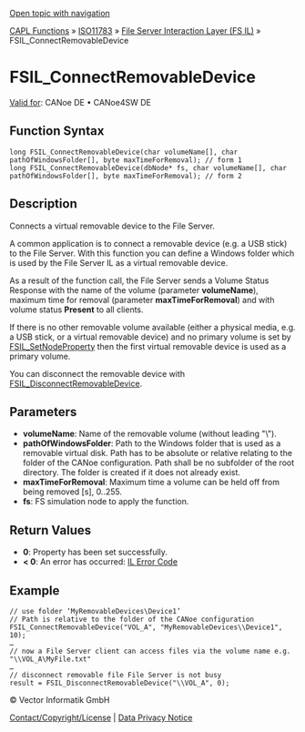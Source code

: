 [Open topic with navigation](../../../../../../CANoeDEFamily.htm#Topics/CAPLFunctions/ISO11783/ISOInteractionLayerFS/Functions/CAPLfunctionIso11783FSILConnectRemovableDevice.md)

[CAPL Functions](../../../CAPLfunctions.md) » [ISO11783](../../CAPLfunctionsISO11783Overview.md) » [File Server Interaction Layer (FS IL)](../CAPLfunctionsISOILFSOverview.md) » FSIL_ConnectRemovableDevice

# FSIL_ConnectRemovableDevice

[Valid for](../../../../Shared/FeatureAvailability.md): CANoe DE • CANoe4SW DE

## Function Syntax

```plaintext
long FSIL_ConnectRemovableDevice(char volumeName[], char pathOfWindowsFolder[], byte maxTimeForRemoval); // form 1
long FSIL_ConnectRemovableDevice(dbNode* fs, char volumeName[], char pathOfWindowsFolder[], byte maxTimeForRemoval); // form 2
```

## Description

Connects a virtual removable device to the File Server.

A common application is to connect a removable device (e.g. a USB stick) to the File Server. With this function you can define a Windows folder which is used by the File Server IL as a virtual removable device.

As a result of the function call, the File Server sends a Volume Status Response with the name of the volume (parameter **volumeName**), maximum time for removal (parameter **maxTimeForRemoval**) and with volume status **Present** to all clients.

If there is no other removable volume available (either a physical media, e.g. a USB stick, or a virtual removable device) and no primary volume is set by [FSIL_SetNodeProperty](CAPLfunctionIso11783FSILSetNodeProperty.md) then the first virtual removable device is used as a primary volume.

You can disconnect the removable device with [FSIL_DisconnectRemovableDevice](CAPLfunctionIso11783FSILDisconnectRemovableDevice.md).

## Parameters

- **volumeName**: Name of the removable volume (without leading "\\").
- **pathOfWindowsFolder**: Path to the Windows folder that is used as a removable virtual disk. Path has to be absolute or relative relating to the folder of the CANoe configuration. Path shall be no subfolder of the root directory. The folder is created if it does not already exist.
- **maxTimeForRemoval**: Maximum time a volume can be held off from being removed [s], 0..255.
- **fs**: FS simulation node to apply the function.

## Return Values

- **0**: Property has been set successfully.
- **< 0**: An error has occurred: [IL Error Code](../../../CAPLfunctionsISOj1939ErrorCodes.md)

## Example

```plaintext
// use folder ‘MyRemovableDevices\Device1’
// Path is relative to the folder of the CANoe configuration
FSIL_ConnectRemovableDevice("VOL_A", "MyRemovableDevices\\Device1", 10);
…
// now a File Server client can access files via the volume name e.g.  "\\VOL_A\MyFile.txt"
…
// disconnect removable file File Server is not busy
result = FSIL_DisconnectRemovableDevice("\\VOL_A", 0);
```

© Vector Informatik GmbH

[Contact/Copyright/License](../../../../Shared/ContactCopyrightLicense.md) | [Data Privacy Notice](https://www.vector.com/int/en/company/get-info/privacy-policy/)